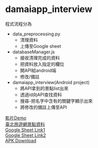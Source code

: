 # damaiapp_interview
程式流程分為   
* data_preprocessing.py
  * 清理資料
  * 上傳至Google sheet
* databaseManager.js
  * 接收清理完成的資料
  * 把資料放入指定的欄位
  * 開API給android端
  * 修改/備註
* damaiapp_interview(Android project)
  * 將API拿到的景點list出來
  * 透過id向API查找資料
  * 搜尋-把名字中含有的關鍵字顯示出來
  * 將修改的備註上傳至API

[影片Demo](https://youtu.be/ZGAL1h9R2UM)   
[臺北旅遊網景點資料](https://data.taipei/#/dataset/detail?id=bd31c976-d3a5-4eed-b8c3-7454bc266afa)   
[Google Sheet Link1](https://docs.google.com/spreadsheets/d/1CDDyIj8ghcOUUchAr8seWDMbKNWDiQoTomvCL6JQflI/edit#gid=0)    
[Google Sheet Link2](https://docs.google.com/spreadsheets/d/1RKJHz3AhgctjX6WowiRby19w5ZI6MVLipcLLdJqcKx0/edit#gid=0)   
[APK Download](https://drive.google.com/file/d/1eOBBnB86E18-pkkDeWhSYCKemAywnNp4/view?usp=sharing)
